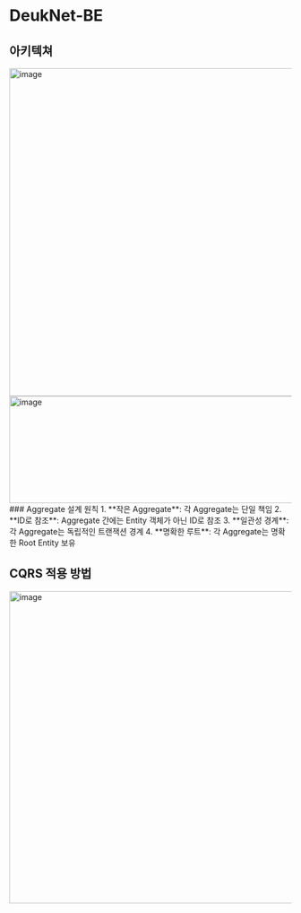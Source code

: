 # DeukNet-BE
## 아키텍쳐
<img width="923" height="585" alt="image" src="https://github.com/user-attachments/assets/9effc7b5-3526-44b1-9e3b-bf689432be7d" />
<img width="712" height="191" alt="image" src="https://github.com/user-attachments/assets/25ba08f2-e7ac-49dd-8e9e-7792bf5e482c" />
### Aggregate 설계 원칙
1. **작은 Aggregate**: 각 Aggregate는 단일 책임
2. **ID로 참조**: Aggregate 간에는 Entity 객체가 아닌 ID로 참조
3. **일관성 경계**: 각 Aggregate는 독립적인 트랜잭션 경계
4. **명확한 루트**: 각 Aggregate는 명확한 Root Entity 보유



## CQRS 적용 방법
<img width="747" height="557" alt="image" src="https://github.com/user-attachments/assets/1f358070-c91f-495b-845c-bf9bafe823d2" />
